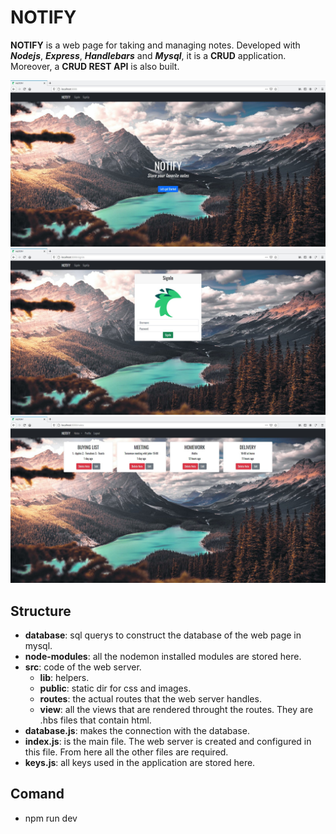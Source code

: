 # NOTIFY
**NOTIFY** is a web page for taking and managing notes. Developed with ***Nodejs***, ***Express***, ***Handlebars*** and ***Mysql***, it is a **CRUD** application. Moreover, a **CRUD REST API** is also built.

![](docs/notify_index.jpg)
![](docs/notify_signin.jpg)
![](docs/notify_notes.jpg)

## Structure
* **database**: sql querys to construct the database of the web page in mysql.
* **node-modules**: all the nodemon installed modules are stored here.
* **src**: code of the web server.
  * **lib**: helpers.
  * **public**: static dir for css and images.
  * **routes**: the actual routes that the web server handles.
  * **view**: all the views that are rendered throught the routes. They are .hbs files that contain html.
* **database.js**: makes the connection with the database.
* **index.js**: is the main file. The web server is created and configured in this file. From here all the other files are required.
* **keys.js**: all keys used in the application are stored here.

## Comand
* npm run dev
